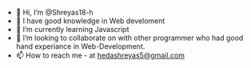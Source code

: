 - 👋 Hi, I’m @Shreyas18-h
- 👀 I have good knowledge in Web develoment
- 🌱 I’m currently learning Javascript 
- 💞️ I’m looking to collaborate on with other programmer who had good hand experiance in Web-Development. 
- 📫 How to reach me - at hedashreyas5@gmail.com

<!---
Shreyas18-h/Shreyas18-h is a ✨ special ✨ repository because its `README.md` (this file) appears on your GitHub profile.
You can click the Preview link to take a look at your changes.
--->
